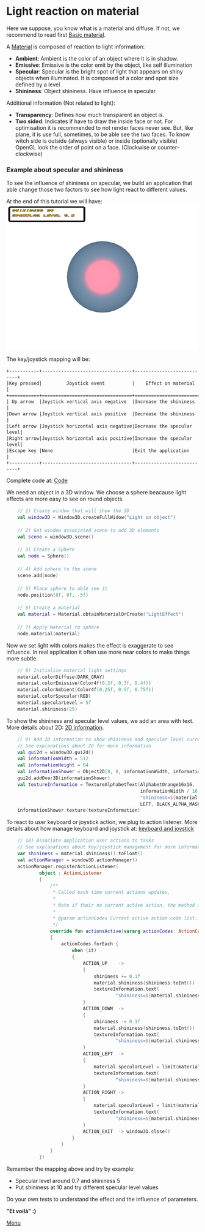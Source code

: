 # Light reaction on material

Here we suppose, you know what is a material and diffuse. 
If not, we recommend to read first [Basic material](Material.md).

A [Material](../../src/khelp/k3d/render/Material.kt) is composed of reaction to light information:
* **Ambient**: Ambient is the color of an object where it is in shadow.
* **Emissive**: Emissive is the color emit by the object, like self illumination
* **Specular**: Specular is the bright spot of light that appears on shiny objects when illuminated.
                It is composed of a color and spot size defined by a level
* **Shininess**: Object shininess. Have influence in specular

Additional information (Not related to light):
* **Transparency**: Defines how much transparent an object is.
* **Two sided**: Indicates if have to draw the inside face or not.
                 For optimisation it is recommended to not render faces never see.
                 But, like plane, it is use full, sometimes, to be able see the two faces.
                 To know witch side is outside (always visible) or inside (optionally visible)
                 OpenGL look the order of point on a face. (Clockwise or counter-clockwise)

### Example about specular and shininess

To see the influence of shininess on specular, we build an application that able change those two factors to see how light react to different values.

At the end of this tutorial we will have:
![Material light](MaterialLight.png)  

The key/joystick mapping will be:

    +-----------+---------------------------------+---------------------------+
    |Key pressed|         Joystick event          |    Effect on material     |
    +===========+=================================+===========================+
    | Up arrow  |Joystick vertical axis negative  |Increase the shininess     |
    |Down arrow |Joystick vertical axis positive  |Decrease the shininess     |
    |Left arrow |Joystick horizontal axis negative|Decrease the specular level|
    |Right arrow|Joystick horizontal axis positive|Increase the specular level|
    |Escape key |None                             |Exit the application       |     
    +-----------+---------------------------------+---------------------------+

Complete code at: [Code](../../samples/khelp/samples/k3d/LightOnObject.kt)

We need an object in a 3D window. We choose a sphere beacause light effects are more easy to see on round objects.

````Kotlin
    // 1) Create window that will show the 3D
    val window3D = Window3D.createFullWidow("Light on object")

    // 2) Get window associated scene to add 3D elements
    val scene = window3D.scene()

    // 3) Create a Sphere
    val node = Sphere()

    // 4) Add sphere to the scene
    scene.add(node)

    // 5) Place sphere to able see it
    node.position(0f, 0f, -5f)

    // 6) Create a material 
    val material = Material.obtainMaterialOrCreate("LightEffect")

    // 7) Apply material to sphere
    node.material(material)
````

Now we set light with colors makes the effect is exaggerate to see influence. 
In real application it often use more near colors to make things more subtle.

````Kotlin
    // 8) Initialize material light settings
    material.colorDiffuse(DARK_GRAY)
    material.colorEmissive(Color4f(0.2f, 0.3f, 0.4f))
    material.colorAmbient(Color4f(0.25f, 0.5f, 0.75f))
    material.colorSpecular(RED)
    material.specularLevel = 5f
    material.shininess(25)
```` 

To show the shininess and specular level values, we add an area with text.
More details about 2D: [2D information](../2D/OverAndUnder3D.md).

````Kotlin
    // 9) Add 2D information to show shininess and specular level current value
    // See explanations about 2D for more information
    val gui2d = window3D.gui2d()
    val informationWidth = 512
    val informationHeight = 64
    val informationShower = Object2D(8, 8, informationWidth, informationHeight)
    gui2d.addOver3D(informationShower)
    val textureInformation = TextureAlphabetText(AlphabetOrange16x16,
                                                 informationWidth / 16, informationHeight / 16,
                                                 "shininess=${material.shininess()}\n\nspecular level=${material.specularLevel}",
                                                 LEFT, BLACK_ALPHA_MASK, 0)
    informationShower.texture(textureInformation)
````

To react to user keyboard or joystick action, we plug to action listener.
More details about how manage keyboard and joystick at: [keyboard and joystick](../UserInteraction/KeyboardJoystickControl.md)

````Kotlin
    // 10) Associate application user actions to tasks
    // See explanations about key/joystick management for more information
    var shininess = material.shininess().toFloat()
    val actionManager = window3D.actionManager()
    actionManager.registerActionListener(
            object : ActionListener
            {
                /**
                 * Called each time current actions updates.
                 *
                 * Note if their no current active action, the method is not called
                 *
                 * @param actionCodes Current active action code list.
                 */
                override fun actionsActive(vararg actionCodes: ActionCode)
                {
                    actionCodes.forEach {
                        when (it)
                        {
                            ACTION_UP    ->
                            {
                                shininess += 0.1f
                                material.shininess(shininess.toInt())
                                textureInformation.text(
                                        "shininess=${material.shininess()}\n\nspecular level=${material.specularLevel}")
                            }
                            ACTION_DOWN  ->
                            {
                                shininess -= 0.1f
                                material.shininess(shininess.toInt())
                                textureInformation.text(
                                        "shininess=${material.shininess()}\n\nspecular level=${material.specularLevel}")
                            }
                            ACTION_LEFT  ->
                            {
                                material.specularLevel = limit(material.specularLevel - 0.01f, 0f, 10f)
                                textureInformation.text(
                                        "shininess=${material.shininess()}\n\nspecular level=${material.specularLevel}")
                            }
                            ACTION_RIGHT ->
                            {
                                material.specularLevel = limit(material.specularLevel + 0.01f, 0f, 10f)
                                textureInformation.text(
                                        "shininess=${material.shininess()}\n\nspecular level=${material.specularLevel}")
                            }
                            ACTION_EXIT  -> window3D.close()
                        }
                    }
                }
            })
````

Remember the mapping above and try by example:
* Specular level around 0.7 and shininess 5
* Put shininess at 10 and try different specular level values 

Do your own tests to understand the effect and the influence of parameters.

**"Et voilà" :)**

[Menu](../Menu.md)
